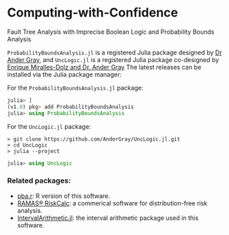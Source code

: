 # Computing-with-Confidence

Fault Tree Analysis with Imprecise Boolean Logic and Probability Bounds Analysis

`ProbabilityBoundsAnalysis.jl` is a registered Julia package designed by [Dr Ander Gray](https://github.com/AnderGray/ProbabilityBoundsAnalysis.jl), and `UncLogic.jl` is a registered Julia package co-designed by [Enrique Miralles-Dolz and Dr. Ander Gray](https://github.com/Institute-for-Risk-and-Uncertainty/UncLogic.jl)
The latest releases can be installed via the Julia package manager:

For the `ProbabilityBoundsAnalysis.jl` package:
```julia
julia> ]
(v1.0) pkg> add ProbabilityBoundsAnalysis
julia> using ProbabilityBoundsAnalysis
```

For the `UncLogic.jl` package:
```
> git clone https://github.com/AnderGray/UncLogic.jl.git
> cd UncLogic
> julia --project
```
```julia
julia> using UncLogic
```

### Related packages:
* [pba.r](https://github.com/ScottFerson/pba.r): R version of this software.
* [RAMAS® RiskCalc](https://www.ramas.com/riskcalc): a commerical software for distribution-free risk analysis.
* [IntervalArithmetic.jl](https://github.com/JuliaIntervals/IntervalArithmetic.jl): the interval arithmetic package used in this software.
